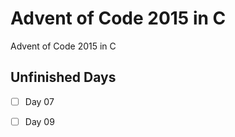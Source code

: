 # Advent of Code 2015 in C

Advent of Code 2015 in C

## Unfinished Days

- [ ] Day 07
- [ ] Day 09

